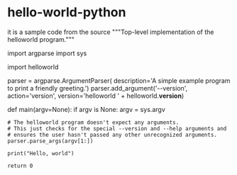 # hello-world-python
it is a sample code from the source
"""Top-level implementation of the helloworld program."""

import argparse
import sys

import helloworld


parser = argparse.ArgumentParser(
        description='A simple example program to print a friendly greeting.')
parser.add_argument('--version', action='version',
        version='helloworld ' + helloworld.__version__)


def main(argv=None):
    if argv is None:
        argv = sys.argv

    # The helloworld program doesn't expect any arguments.
    # This just checks for the special --version and --help arguments and
    # ensures the user hasn't passed any other unrecognized arguments.
    parser.parse_args(argv[1:])

    print("Hello, world")

    return 0
